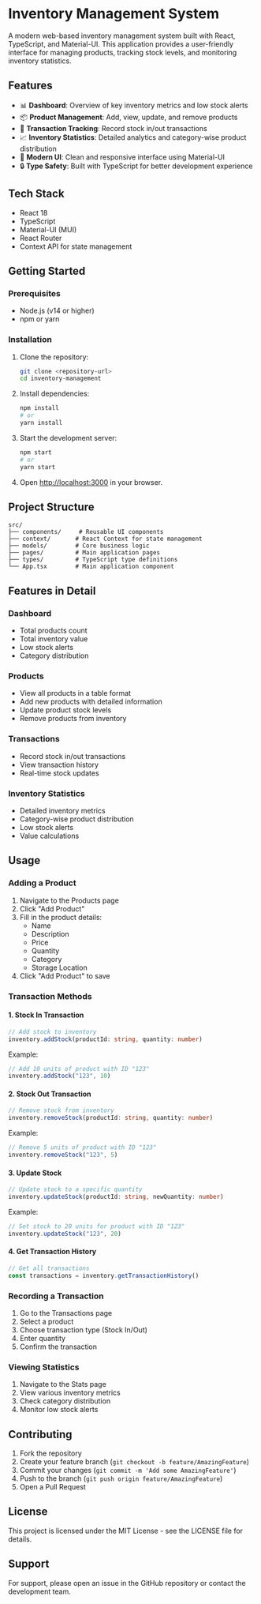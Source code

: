 # Inventory Management System

A modern web-based inventory management system built with React, TypeScript, and Material-UI. This application provides a user-friendly interface for managing products, tracking stock levels, and monitoring inventory statistics.

## Features

- 📊 **Dashboard**: Overview of key inventory metrics and low stock alerts
- 📦 **Product Management**: Add, view, update, and remove products
- 🔄 **Transaction Tracking**: Record stock in/out transactions
- 📈 **Inventory Statistics**: Detailed analytics and category-wise product distribution
- 🎨 **Modern UI**: Clean and responsive interface using Material-UI
- 🔒 **Type Safety**: Built with TypeScript for better development experience

## Tech Stack

- React 18
- TypeScript
- Material-UI (MUI)
- React Router
- Context API for state management

## Getting Started

### Prerequisites

- Node.js (v14 or higher)
- npm or yarn

### Installation

1. Clone the repository:
   ```bash
   git clone <repository-url>
   cd inventory-management
   ```

2. Install dependencies:
   ```bash
   npm install
   # or
   yarn install
   ```

3. Start the development server:
   ```bash
   npm start
   # or
   yarn start
   ```

4. Open [http://localhost:3000](http://localhost:3000) in your browser.

## Project Structure

```
src/
├── components/     # Reusable UI components
├── context/       # React Context for state management
├── models/        # Core business logic
├── pages/         # Main application pages
├── types/         # TypeScript type definitions
└── App.tsx        # Main application component
```

## Features in Detail

### Dashboard
- Total products count
- Total inventory value
- Low stock alerts
- Category distribution

### Products
- View all products in a table format
- Add new products with detailed information
- Update product stock levels
- Remove products from inventory

### Transactions
- Record stock in/out transactions
- View transaction history
- Real-time stock updates

### Inventory Statistics
- Detailed inventory metrics
- Category-wise product distribution
- Low stock alerts
- Value calculations

## Usage

### Adding a Product
1. Navigate to the Products page
2. Click "Add Product"
3. Fill in the product details:
   - Name
   - Description
   - Price
   - Quantity
   - Category
   - Storage Location
4. Click "Add Product" to save

### Transaction Methods

#### 1. Stock In Transaction
```typescript
// Add stock to inventory
inventory.addStock(productId: string, quantity: number)
```
Example:
```typescript
// Add 10 units of product with ID "123"
inventory.addStock("123", 10)
```

#### 2. Stock Out Transaction
```typescript
// Remove stock from inventory
inventory.removeStock(productId: string, quantity: number)
```
Example:
```typescript
// Remove 5 units of product with ID "123"
inventory.removeStock("123", 5)
```

#### 3. Update Stock
```typescript
// Update stock to a specific quantity
inventory.updateStock(productId: string, newQuantity: number)
```
Example:
```typescript
// Set stock to 20 units for product with ID "123"
inventory.updateStock("123", 20)
```

#### 4. Get Transaction History
```typescript
// Get all transactions
const transactions = inventory.getTransactionHistory()
```

### Recording a Transaction
1. Go to the Transactions page
2. Select a product
3. Choose transaction type (Stock In/Out)
4. Enter quantity
5. Confirm the transaction

### Viewing Statistics
1. Navigate to the Stats page
2. View various inventory metrics
3. Check category distribution
4. Monitor low stock alerts

## Contributing

1. Fork the repository
2. Create your feature branch (`git checkout -b feature/AmazingFeature`)
3. Commit your changes (`git commit -m 'Add some AmazingFeature'`)
4. Push to the branch (`git push origin feature/AmazingFeature`)
5. Open a Pull Request

## License

This project is licensed under the MIT License - see the LICENSE file for details.

## Support

For support, please open an issue in the GitHub repository or contact the development team. 